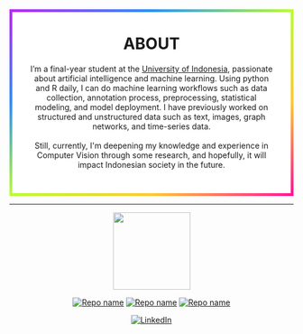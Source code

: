 <div align="center" style="   background-color: white;
  border: 5px solid transparent;
  border-image: linear-gradient(to bottom right, #b827fc 0%, #2c90fc 25%, #b8fd33 50%, #fec837 75%, #fd1892 100%);
  border-image-slice: 1; padding-bottom:3em; padding-left: 2em; padding-right:2em;">
<h1>ABOUT</h1>
I’m a final-year student at the <a href="https://www.ui.ac.id/">University of Indonesia</a>, passionate about artificial intelligence and machine learning. Using python and R daily, I can do machine learning workflows such as data collection, annotation process, preprocessing, statistical modeling, and model deployment. I have previously worked on structured and unstructured data such as text, images, graph networks, and time-series data. 
<br><br>
Still, currently, I'm deepening my knowledge and experience in Computer Vision through some research, and hopefully, it will impact Indonesian society in the future.
</div>

---

<p align="center" >
<img height="137px" src="https://github-readme-stats.vercel.app/api?username=danielsyahputra&hide_title=true&hide_border=false&show_icons=true&include_all_commits=true&count_private=true&line_height=20&&theme=tokyonight"/>
</p>

<div align="center">
  
[![Repo name](https://github-readme-stats.vercel.app/api/pin/?username=danielsyahputra&repo=HydraNet&theme=tokyonight)](https://github.com/danielsyahputra/HydraNet)
[![Repo name](https://github-readme-stats.vercel.app/api/pin/?username=danielsyahputra&repo=CPPE-Streamlit&theme=tokyonight)](https://github.com/danielsyahputra/CPPE-Streamlit)
[![Repo name](https://github-readme-stats.vercel.app/api/pin/?username=danielsyahputra&repo=parking-space-detection&theme=tokyonight)](https://github.com/danielsyahputra/parking-space-detection)

  
</div>

<div align="center">

[![LinkedIn](https://img.shields.io/badge/linkedin-%230077B5.svg?style=for-the-badge&logo=linkedin&logoColor=white)](https://www.linkedin.com/in/danielsyahputra/)

</div>
